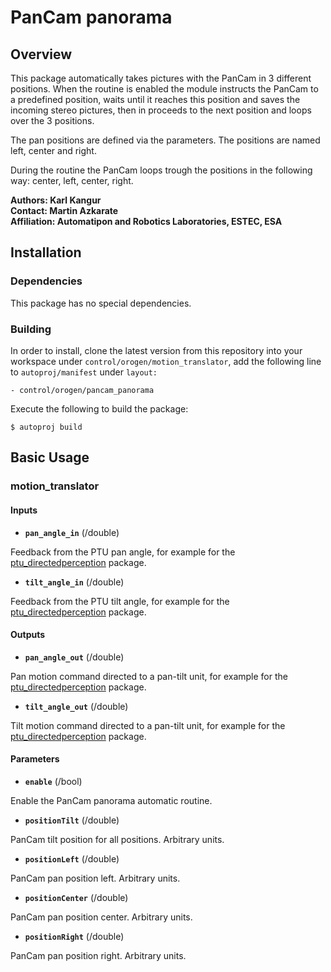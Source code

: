 # PanCam panorama

## Overview

This package automatically takes pictures with the PanCam in 3 different positions. When the routine is enabled the module instructs the PanCam to a predefined position, waits until it reaches this position and saves the incoming stereo pictures, then in proceeds to the next position and loops over the 3 positions.

The pan positions are defined via the parameters. The positions are named left, center and right.

During the routine the PanCam loops trough the positions in the following way: center, left, center, right.

**Authors: Karl Kangur  
Contact: Martin Azkarate  
Affiliation: Automatipon and Robotics Laboratories, ESTEC, ESA**


## Installation

### Dependencies

This package has no special dependencies.

### Building

In order to install, clone the latest version from this repository into your workspace under `control/orogen/motion_translator`, add the following line to `autoproj/manifest` under `layout:`

    - control/orogen/pancam_panorama

Execute the following to build the package:

    $ autoproj build


## Basic Usage

### motion_translator

#### Inputs

* **`pan_angle_in`** (/double)

Feedback from the PTU pan angle, for example for the [ptu_directedperception](https://github.com/rock-drivers/drivers-orogen-ptu_directedperception) package.

* **`tilt_angle_in`** (/double)

Feedback from the PTU tilt angle, for example for the [ptu_directedperception](https://github.com/rock-drivers/drivers-orogen-ptu_directedperception) package.

#### Outputs

* **`pan_angle_out`** (/double)

Pan motion command directed to a pan-tilt unit, for example for the [ptu_directedperception](https://github.com/rock-drivers/drivers-orogen-ptu_directedperception) package.

* **`tilt_angle_out`** (/double)

Tilt motion command directed to a pan-tilt unit, for example for the [ptu_directedperception](https://github.com/rock-drivers/drivers-orogen-ptu_directedperception) package.

#### Parameters

* **`enable`** (/bool)

Enable the PanCam panorama automatic routine.

* **`positionTilt`** (/double)

PanCam tilt position for all positions. Arbitrary units.

* **`positionLeft`** (/double)

PanCam pan position left. Arbitrary units.

* **`positionCenter`** (/double)

PanCam pan position center. Arbitrary units.

* **`positionRight`** (/double)

PanCam pan position right. Arbitrary units.

